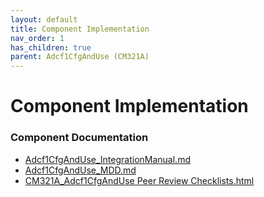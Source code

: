 ```yaml
---
layout: default
title: Component Implementation
nav_order: 1
has_children: true
parent: Adcf1CfgAndUse (CM321A)
---
```

# Component Implementation
### Component Documentation

- [Adcf1CfgAndUse_IntegrationManual.md](doc/Adcf1CfgAndUse_IntegrationManual.md)
- [Adcf1CfgAndUse_MDD.md](doc/Adcf1CfgAndUse_MDD.md)
- [CM321A_Adcf1CfgAndUse Peer Review Checklists.html](doc/CM321A_Adcf1CfgAndUse%20Peer%20Review%20Checklists.html)

